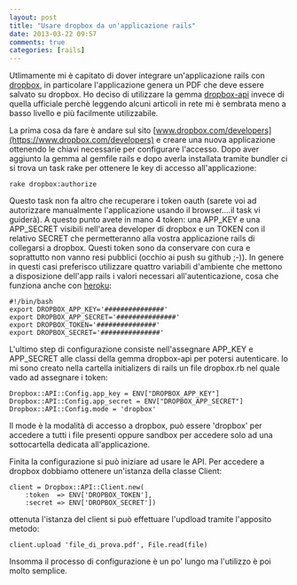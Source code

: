 ```yaml
---
layout: post
title: "Usare dropbox da un'applicazione rails"
date: 2013-03-22 09:57
comments: true
categories: [rails]
---
```

Utlimamente mi è capitato di dover integrare un'applicazione rails con [dropbox](http://www.dropbox.com), in particolare l'applicazione genera un PDF che deve essere salvato su dropbox.
Ho deciso di utilizzare la gemma [dropbox-api](http://github.com/RISCfuture/dropbox) invece di quella ufficiale perchè leggendo alcuni articoli in rete mi è sembrata meno a basso livello e più facilmente utilizzabile.

La prima cosa da fare è andare sul sito [www.dropbox.com/developers](https://www.dropbox.com/developers) e creare una nuova applicazione ottenendo le chiavi necessarie per configurare l'accesso.
Dopo aver aggiunto la gemma al gemfile rails e dopo averla installata tramite bundler ci si trova un task rake per ottenere le key di accesso all'applicazione:


    rake dropbox:authorize


Questo task non fa altro che recuperare i token oauth (sarete voi ad autorizzare manualmente l'applicazione usando il browser....il task vi guiderà).
A questo punto avete in mano 4 token: una APP_KEY e una APP_SECRET visibili nell'area developer di dropbox e un TOKEN con il relativo SECRET che permetteranno alla vostra applicazione rails di collegarsi a dropbox.
Questi token sono da conservare con cura e soprattutto non vanno resi pubblici (occhio ai push su github ;-)).
In genere in questi casi preferisco utilizzare quattro variabili d'ambiente che mettono a disposizione dell'app rails i valori necessari all'autenticazione, cosa che funziona anche con [heroku](http://www.heroku.com):


    #!/bin/bash
    export DROPBOX_APP_KEY='###############'
    export DROPBOX_APP_SECRET='###############'
    export DROPBOX_TOKEN='###############'
    export DROPBOX_SECRET='###############'


L'ultimo step di configurazione consiste nell'assegnare APP_KEY e APP_SECRET alle classi della gemma dropbox-api per potersi autenticare. Io mi sono creato nella cartella initializers di rails un file dropbox.rb nel quale vado ad assegnare i token:

    Dropbox::API::Config.app_key = ENV["DROPBOX_APP_KEY"]
    Dropbox::API::Config.app_secret = ENV["DROPBOX_APP_SECRET"]
    Dropbox::API::Config.mode = 'dropbox'

Il mode è la modalità di accesso a dropbox, può essere 'dropbox' per accedere a tutti i file presenti oppure sandbox per accedere solo ad una sottocartella dedicata all'applicazione.

Finita la configurazione si può iniziare ad usare le API. Per accedere a dropbox dobbiamo ottenere un'istanza della classe Client:


    client = Dropbox::API::Client.new(
        :token  => ENV['DROPBOX_TOKEN'], 
        :secret => ENV['DROPBOX_SECRET'])


ottenuta l'istanza del client si può effettuare l'updload tramite l'apposito metodo:

    client.upload 'file_di_prova.pdf', File.read(file)


Insomma il processo di configurazione è un po' lungo ma l'utilizzo è poi molto semplice.